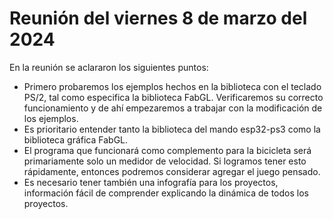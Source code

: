 # Reunión del viernes 8 de marzo del 2024
En la reunión se aclararon los siguientes puntos:
- Primero probaremos los ejemplos hechos en la biblioteca con el teclado PS/2,
  tal como especifica la biblioteca FabGL. Verificaremos su correcto
  funcionamiento y de ahí empezaremos a trabajar con la modificación de los
  ejemplos.
- Es prioritario entender tanto la biblioteca del mando esp32-ps3 como la
  biblioteca gráfica FabGL.
- El programa que funcionará como complemento para la bicicleta será
  primariamente solo un medidor de velocidad. Si logramos tener esto
  rápidamente, entonces podremos considerar agregar el juego pensado.
- Es necesario tener también una infografía para los proyectos, información
  fácil de comprender explicando la dinámica de todos los proyectos.

